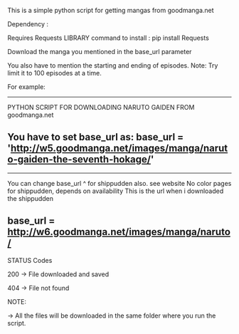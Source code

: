 This is a simple python script for getting mangas from goodmanga.net

Dependency : 

Requires Requests LIBRARY
command to install :  pip install Requests 


Download the manga you mentioned in the base_url parameter

You also have to mention the starting and ending of episodes.
Note: Try limit it to 100 episodes at a time.

For example:


------------------------------------------
PYTHON SCRIPT FOR DOWNLOADING NARUTO GAIDEN FROM goodmanga.net

You have to set base_url as: 
base_url = 'http://w5.goodmanga.net/images/manga/naruto-gaiden-the-seventh-hokage/'
-------------------------------------------

----------------------------------------
You can change base_url ^ for shippudden also. see website
No color pages for shippudden, depends on availability
This is the url when i downloaded the shippudden

base_url = http://w6.goodmanga.net/images/manga/naruto/
---------------------------------------

STATUS Codes

200 -> File downloaded and saved

404 -> File not found


NOTE: 

-> All the files will be downloaded in the same folder where you run the script.
